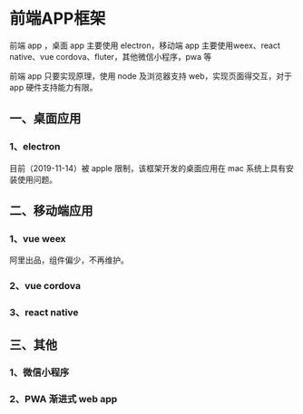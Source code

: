 # 前端APP框架

前端 app ，桌面 app 主要使用 electron，移动端 app 主要使用weex、react native、vue cordova、fluter，其他微信小程序，pwa 等

前端 app 只要实现原理，使用 node 及浏览器支持 web，实现页面得交互，对于 app 硬件支持能力有限。

## 一、桌面应用

### 1、electron 

目前（2019-11-14）被 apple 限制，该框架开发的桌面应用在 mac 系统上具有安装使用问题。 



## 二、移动端应用

### 1、vue weex

阿里出品，组件偏少，不再维护。



### 2、vue  cordova



### 3、react native



## 三、其他

### 1、微信小程序



### 2、PWA  渐进式 web app

